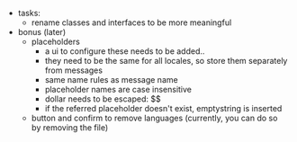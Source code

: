 - tasks:
  - rename classes and interfaces to be more meaningful
- bonus (later)
  - placeholders
    - a ui to configure these needs to be added.. 
    - they need to be the same for all locales, so store them separately from messages
    - same name rules as message name
    - placeholder names are case insensitive
    - dollar needs to be escaped: $$
    - if the referred placeholder doesn't exist, emptystring is inserted
  - button and confirm to remove languages (currently, you can do so by removing the file)

